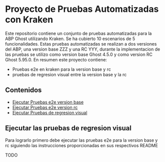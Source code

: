 # Proyecto de Pruebas Automatizadas con Kraken

Este repositorio contiene un conjunto de pruebas automatizadas para la ABP Ghost utilizando Kraken.
Se ha cubierto 10 escenarios de 5 funcionalidades. Estas pruebas automatizadas se realizan a dos versiones
del ABP, una version base ZZZ y una RC YYY, durante la implementacion de las pruebas se utilizo
como version base Ghost 4.5.0 y como version RC Ghost 5.95.0. En resumen este proyecto contiene:

- Pruebas e2e en kraken para la version base y rc
- pruebas de regresion visual entre la version base y la rc 

## Contenidos

- [Ejecutar Pruebas e2e version base](https://github.com/mateocdev/ghost-issues/blob/master/kraken/base/README.md)
- [Ejecutar Pruebas e2e version rc](https://github.com/mateocdev/ghost-issues/blob/master/kraken/rc/README.md)
- [Ejecutar Pruebas de regresion visual](#ejecutar-las-pruebas-de-regresion-visual)


## Ejecutar las pruebas de regresion visual

Para lograrlo primero debe ejecutar las pruebas e2e para la version base y rc siguiendo las instrucciones
proporcionadas en sus respectivos README 

TODO
